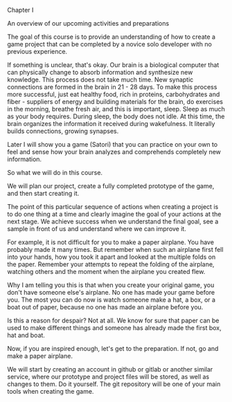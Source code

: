 Chapter I

An overview of our upcoming activities and preparations

The goal of this course is to provide an understanding of how to create a game project that can be completed by a novice solo developer with no previous experience.

If something is unclear, that's okay. Our brain is a biological computer that can physically change to absorb information and synthesize new knowledge. This process does not take much time. New synaptic connections are formed in the brain in 21 - 28 days. To make this process more successful, just eat healthy food, rich in proteins, carbohydrates and fiber - suppliers of energy and building materials for the brain, do exercises in the morning, breathe fresh air, and this is important, sleep. Sleep as much as your body requires. During sleep, the body does not idle. At this time, the brain organizes the information it received during wakefulness. It literally builds connections, growing synapses.

Later I will show you a game (Satori) that you can practice on your own to feel and sense how your brain analyzes and comprehends completely new information.

So what we will do in this course.

We will plan our project, create a fully completed prototype of the game, and then start creating it.

The point of this particular sequence of actions when creating a project is to do one thing at a time and clearly imagine the goal of your actions at the next stage. We achieve success when we understand the final goal, see a sample in front of us and understand where we can improve it.

For example, it is not difficult for you to make a paper airplane. You have probably made it many times. But remember when such an airplane first fell into your hands, how you took it apart and looked at the multiple folds on the paper. Remember your attempts to repeat the folding of the airplane, watching others and the moment when the airplane you created flew.

Why I am telling you this is that when you create your original game, you don't have someone else's airplane. No one has made your game before you. The most you can do now is watch someone make a hat, a box, or a boat out of paper, because no one has made an airplane before you.

Is this a reason for despair? Not at all. We know for sure that paper can be used to make different things and someone has already made the first box, hat and boat.

Now, if you are inspired enough, let's get to the preparation. If not, go and make a paper airplane.

We will start by creating an account in github or gitlab or another similar service, where our prototype and project files will be stored, as well as changes to them. Do it yourself. The git repository will be one of your main tools when creating the game.
